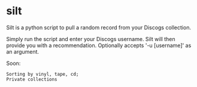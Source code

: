 # silt
Silt is a python script to pull a random record from your Discogs collection.

Simply run the script and enter your Discogs username. Silt will then provide you with a recommendation. Optionally accepts '-u [username]' as an argument.

Soon:

    Sorting by vinyl, tape, cd; 
    Private collections
